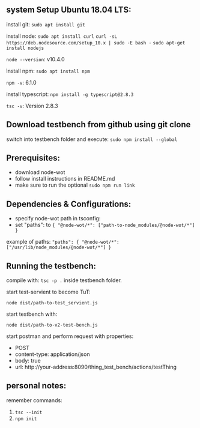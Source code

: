 ## system Setup Ubuntu 18.04 LTS:

install git:
`sudo apt install git`

install node:
`sudo apt install curl`
`curl -sL https://deb.nodesource.com/setup_10.x | sudo -E bash -`
`sudo apt-get install nodejs`

`node --version`: v10.4.0

ìnstall npm:
`sudo apt install npm`

`npm -v`: 6.1.0

install typescript:
`npm install -g typescript@2.8.3`

`tsc -v`: Version 2.8.3

## Download testbench from github using git clone

switch into testbench folder and execute:
`sudo npm install --global`

## Prerequisites:
- download node-wot
- follow install instructions in README.md
- make sure to run the optional `sudo npm run link`

## Dependencies & Configurations:

- specify node-wot path in tsconfig:
- set "paths": to `{ "@node-wot/*": ["path-to-node_modules/@node-wot/*"] }`

example of paths:
`"paths": {
        "@node-wot/*": ["/usr/lib/node_modules/@node-wot/*"]
    } `

## Running the testbench:

compile with: `tsc -p .` inside testbench folder.

start test-servient to become TuT:

`node dist/path-to-test_servient.js`

start testbench with: 

`node dist/path-to-v2-test-bench.js`

start postman and perform request with properties:

- POST
- content-type: application/json
- body: true 
- url: http://your-address:8090/thing_test_bench/actions/testThing 


## personal notes:
remember commands:

1. `tsc --init`
2. `npm init`
